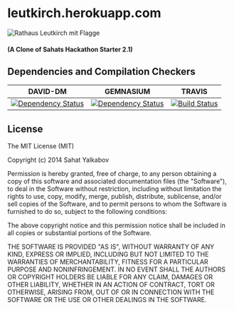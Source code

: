 leutkirch.herokuapp.com
=========

![Rathaus Leutkirch mit Flagge](https://fbcdn-sphotos-b-a.akamaihd.net/hphotos-ak-xpf1/t31.0-8/1397805_657082784322340_282515905_o.jpg)
#### (A Clone of Sahats Hackathon Starter 2.1)

## Dependencies and Compilation Checkers
DAVID-DM | GEMNASIUM | TRAVIS
--- | --- | ---
[![Dependency Status](https://david-dm.org/aia-buero-fuer-gestaltung/LEUTKIRCH.IO.png?theme=shields.io)](https://david-dm.org/aia-buero-fuer-gestaltung/LEUTKIRCH.IO) | [![Dependency Status](https://gemnasium.com/aia-buero-fuer-gestaltung/LEUTKIRCH.IO.svg)](https://gemnasium.com/aia-buero-fuer-gestaltung/LEUTKIRCH.IO) | [![Build Status](https://travis-ci.org/aia-buero-fuer-gestaltung/LEUTKIRCH.IO.svg?branch=master)](https://travis-ci.org/aia-buero-fuer-gestaltung/LEUTKIRCH.IO)


License
-------

The MIT License (MIT)

Copyright (c) 2014 Sahat Yalkabov

Permission is hereby granted, free of charge, to any person obtaining a copy of this software and associated documentation files (the "Software"), to deal in the Software without restriction, including without limitation the rights to use, copy, modify, merge, publish, distribute, sublicense, and/or sell copies of the Software, and to permit persons to whom the Software is furnished to do so, subject to the following conditions:

The above copyright notice and this permission notice shall be included in all copies or substantial portions of the Software.

THE SOFTWARE IS PROVIDED "AS IS", WITHOUT WARRANTY OF ANY KIND, EXPRESS OR IMPLIED, INCLUDING BUT NOT LIMITED TO THE WARRANTIES OF MERCHANTABILITY, FITNESS FOR A PARTICULAR PURPOSE AND NONINFRINGEMENT. IN NO EVENT SHALL THE AUTHORS OR COPYRIGHT HOLDERS BE LIABLE FOR ANY CLAIM, DAMAGES OR OTHER LIABILITY, WHETHER IN AN ACTION OF CONTRACT, TORT OR OTHERWISE, ARISING FROM, OUT OF OR IN CONNECTION WITH THE SOFTWARE OR THE USE OR OTHER DEALINGS IN THE SOFTWARE.
